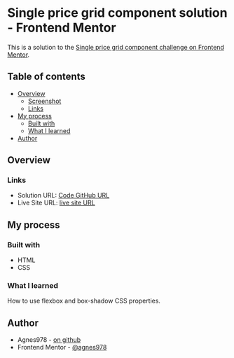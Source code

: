 # Single price grid component solution - Frontend Mentor 

This is a solution to the [Single price grid component challenge on Frontend Mentor](https://www.frontendmentor.io/challenges/single-price-grid-component-5ce41129d0ff452fec5abbbc).

## Table of contents

- [Overview](#overview)
  - [Screenshot](#screenshot)
  - [Links](#links)
- [My process](#my-process)
  - [Built with](#built-with)
  - [What I learned](#what-i-learned)
- [Author](#author)

## Overview

### Links

- Solution URL: [Code GitHub URL](https://#/)
- Live Site URL: [live site URL](https://#/)

## My process

### Built with

- HTML
- CSS

### What I learned

How to use flexbox and box-shadow CSS properties.

## Author

- Agnes978 - [on github](https://github.com/agnes978)
- Frontend Mentor - [@agnes978](https://www.frontendmentor.io/profile/agnes978)